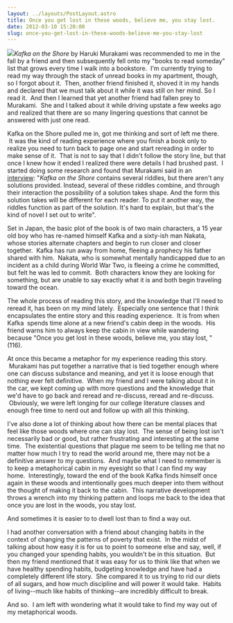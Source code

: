 ```yaml
---
layout: ../layouts/PostLayout.astro
title: Once you get lost in these woods, believe me, you stay lost.
date: 2012-03-10 15:20:00
slug: once-you-get-lost-in-these-woods-believe-me-you-stay-lost
---
```


[![](http://img2.imagesbn.com/images/103190000/103194509.jpg)](http://img2.imagesbn.com/images/103190000/103194509.jpg)_Kafka on the Shore_ by Haruki Murakami was recommended to me in the fall by a friend and then subsequently fell onto my "books to read someday" list that grows every time I walk into a bookstore.  I'm currently trying to read my way through the stack of unread books in my apartment, though, so I forgot about it.  Then, another friend finished it, shoved it in my hands and declared that we must talk about it while it was still on her mind. So I read it.  And then I learned that yet another friend had fallen prey to Murakami.  She and I talked about it while driving upstate a few weeks ago and realized that there are so many lingering questions that cannot be answered with just one read.

Kafka on the Shore pulled me in, got me thinking and sort of left me there.  It was the kind of reading experience where you finish a book only to realize you need to turn back to page one and start rereading in order to make sense of it.  That is not to say that I didn't follow the story line, but that once I knew how it ended I realized there were details I had brushed past.  I started doing some research and found that Murakami said in an [interview](http://www.bookbrowse.com/author_interviews/full/index.cfm?author_number=1103): "*Kafka on the Shore* contains several riddles, but there aren't any solutions provided. Instead, several of these riddles combine, and through their interaction the possibility of a solution takes shape. And the form this solution takes will be different for each reader. To put it another way, the riddles function as part of the solution. It's hard to explain, but that's the kind of novel I set out to write".

Set in Japan, the basic plot of the book is of two main characters, a 15 year old boy who has re-named himself Kafka and a sixty-ish man Nakata, whose stories alternate chapters and begin to run closer and closer together.  Kafka has run away from home, fleeing a prophecy his father shared with him.  Nakata, who is somewhat mentally handicapped due to an incident as a child during World War Two, is fleeing a crime he committed, but felt he was led to commit.  Both characters know they are looking for something, but are unable to say exactly what it is and both begin traveling toward the ocean.

The whole process of reading this story, and the knowledge that I'll need to reread it, has been on my mind lately.  Especially one sentence that I think encapsulates the entire story and this reading experience.  It is from when Kafka  spends time alone at a new friend's cabin deep in the woods.  His friend warns him to always keep the cabin in view while wandering because "Once you get lost in these woods, believe me, you stay lost, " (116).

At once this became a metaphor for my experience reading this story.  Murakami has put together a narrative that is tied together enough where one can discuss substance and meaning, and yet it is loose enough that nothing ever felt definitive.  When my friend and I were talking about it in the car, we kept coming up with more questions and the knowledge that we'd have to go back and reread and re-discuss, reread and re-discuss.  Obviously, we were left longing for our college literature classes and enough free time to nerd out and follow up with all this thinking.

I've also done a lot of thinking about how there can be mental places that feel like those woods where one can stay lost.  The sense of being lost isn't necessarily bad or good, but rather frustrating and interesting at the same time.  The existential questions that plague me seem to be telling me that no matter how much I try to read the world around me, there may not be a definitive answer to my questions.  And maybe what I need to remember is to keep a metaphorical cabin in my eyesight so that I can find my way home.  Interestingly, toward the end of the book Kafka finds himself once again in these woods and intentionally goes much deeper into them without the thought of making it back to the cabin.  This narrative development throws a wrench into my thinking pattern and loops me back to the idea that once you are lost in the woods, you stay lost.

And sometimes it is easier to to dwell lost than to find a way out.

I had another conversation with a friend about changing habits in the context of changing the patterns of poverty that exist.  In the midst of talking about how easy it is for us to point to someone else and say, well, if you changed your spending habits, you wouldn't be in this situation.  But then my friend mentioned that it was easy for us to think like that when we have healthy spending habits, budgeting knowledge and have had a completely different life story.  She compared it to us trying to rid our diets of all sugars, and how much discipline and will power it would take.  Habits of living--much like habits of thinking--are incredibly difficult to break.

And so.  I am left with wondering what it would take to find my way out of my metaphorical woods.
